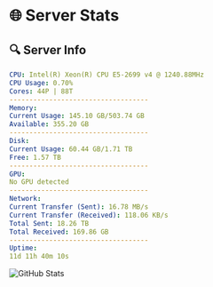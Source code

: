 # 🌐 Server Stats
## 🔍 Server Info
```yaml
CPU: Intel(R) Xeon(R) CPU E5-2699 v4 @ 1240.88MHz
CPU Usage: 0.70%
Cores: 44P | 88T
-----------------------------------
Memory:
Current Usage: 145.10 GB/503.74 GB
Available: 355.20 GB
-----------------------------------
Disk:
Current Usage: 60.44 GB/1.71 TB
Free: 1.57 TB
-----------------------------------
GPU:
No GPU detected
-----------------------------------
Network:
Current Transfer (Sent): 16.78 MB/s
Current Transfer (Received): 118.06 KB/s
Total Sent: 18.26 TB
Total Received: 169.86 GB
-----------------------------------
Uptime:
11d 11h 40m 10s
```
![GitHub Stats](https://img.shields.io/badge/Updated-2025-03-19_09:02:59-blue)